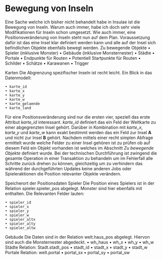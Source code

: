 # Bewegung von Inseln

Eine Sache welche ich bisher nicht behandelt habe in Insulae ist die Bewegung von Inseln. Warum auch immer, habe ich doch sehr viele Modifikationen für Inseln schon umgesetzt.
Wie auch immer, eine Positionsveränderung von Inseln steht nun auf dem Plan. Voraussetzung dafür ist das eine Insel klar definiert werden kann und alle auf der Insel sich befindlichen Objekte ebenfalls bewegt werden.
Zu bewegende Objekte
	• Spieler (inklusive Monster)
	• Gebäude (inklusive Monsternester)
	• Städte
	• Portale
	• Endpunkte für Routen
	• Potentiell Startpunkte für Routen
	• Schilder
	• Schätze
	• Karawanen
	• Trigger
	
Karten
Die Abgrenzung spezifischer Inseln ist recht leicht. Ein Blick in das Datenmodell:

	• karte_id
	• karte_x
	• karte_y
	• karte_w
	• karte_gelaende
	• karte_land
Für eine Positionsveränderung sind nur die ersten vier, speziell das erste Attribut _karte_id_ interessant. _karte_id_ definiert das ein Feld der Weltkarte zu einer abgegrenzten Insel gehört. Darüber in Kombination mit _karte_x_, _karte_y_ und _karte_w_ kann exakt bestimmt werden das ein Feld zur Insel __A__ und nicht zur Insel __B__ gehört.
Nachdem mittels einer recht simplen Abfrage ermittelt wurde welche Felder zu einer Insel gehören ist zu prüfen ob auf diesem Feld ein Objekt vorhanden ist welches im Abschnitt _Zu bewegende Objekte_ definiert wurde.
Bei der technischen Durchführung ist zwingend die gesamte Operation in einer Transaktion zu behandeln um im Fehlerfall alle Schritte zurück drehen zu können, gleichzeitig um zu verhindern das während der durchgeführten Updates keine anderen Jobs oder Spieleraktionen die Position relevanter Objekte verändern.

Speicherort der Positionsdaten
Spieler
Die Position eines Spielers ist in der Relation spieler.spieler_pos abgelegt. Monster sind hier ebenfalls mit enthalten. Die Relevanten Felder lauten:

	• spieler_id
	• spieler_x
	• spieler_y
	• spieler_w
	• spieler_altx
	• spieler_alty
	• spieler_altw
Gebäude
Die Daten sind in der Relation welt.haus_pos abgelegt. Hiervon sind auch die Monsternester abgedeckt.
	• wh_haus
	• wh_x
	• wh_y
	• wh_w
Städte
Relation: Stadt.stadt_pos
	• stadt_id
	• stadt_x
	• stadt_y
	• stadt_w
Portale
Relation: welt.portal
	• portal_sx
	• portal_sy
	• portal_sw
